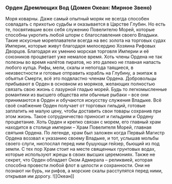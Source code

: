 ###  Орден Дремлющих Вод (Домен Океан: Мирное Звено)
Моря коварны. Даже самый опытный моряк не всегда способен совладать с прихотью судьбы и оказывается в Царстве Глубин. Но есть те, посвятившие всех себя служению Повелителю Морей, которые способны укротить любой шторм с благославления своего Владыки. Такие искусные мореплаватели всегда на вес золота на торговых судах Империи, которые живут благодаря милосердию Хозяина Рифовых Дворцов. Благодаря их умению морская торговля Империи и её союзников процветает уже немалое время. Хоть члены Ордена не так полезны во время налётов пиратов, но это далеко не главная напасть любого купца. Рифы, мели, скалы и непогода таящиеся, в неизвестности и готовые отправить корабль на Глубину, а экипаж в объятья Смерти, всё это подвластно членам Ордена.
Добровольцы прибывают в Орден в основном из моряков, желающих полностью связать свою жизнь с лазурной гладью морей. Будь то легкомысленные романтики из высшего общества или обычные рыбаки – все они принимаются в Орден и обучаются искусству служения Владыке.
Всё своё снабжение Орден получает от торговых гильдий, готовые заплатить не малую цену, чтобы доставить свои товары сохранив при этом жизнь. Такое сотрудничество приносит и гильдиям и Ордену процветание.
Хоть Орден и крепко связан с морем, его главный храм находится в столице империи – Храм Повелителя Морей, главная святыня Ордена. По легенде, храм был заложен когда Первый Магистр Ордена воззвал к указанию своему Владыке, и тот, услышав мольбы своего слуги, ниспослал перед ним бушующи гейзер, бьющий из под земли. С тех пор Храм стоит на месте священных грунтовых водах, которые используют жрецы в своих высших церемониях.
Также не секрет, что Орден обладает Оком Адмирала – реликвией, которая способна провести любой флот в целости и сохранности. Они не познают ни бурь, ни рифов, а морские скалы расступятся перед ними, открывая им дорогу.
![[Океан]]